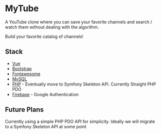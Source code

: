 # MyTube

A YouTube clone where you can save your favorite channels and search / watch them without dealing with the algorithm.

Build your favorite catalog of channels!


## Stack

  - [Vue](https://vuejs.org/)
  - [Bootstrap](https://getbootstrap.com/)
  - [Fontawesome](https://fontawesome.com/)
  - [MySQL](https://www.mysql.com/)
  - [PHP](https://www.php.net/) - Eventually move to Symfony Skeleton API. Currently Straight PHP PDO
  - [Firebase](https://firebase.google.com/) - Google Authentication


## Future Plans

Currently using a simple PHP PDO API for simplicity. Ideally we will migrate to a Symfony Skeleton API at some point